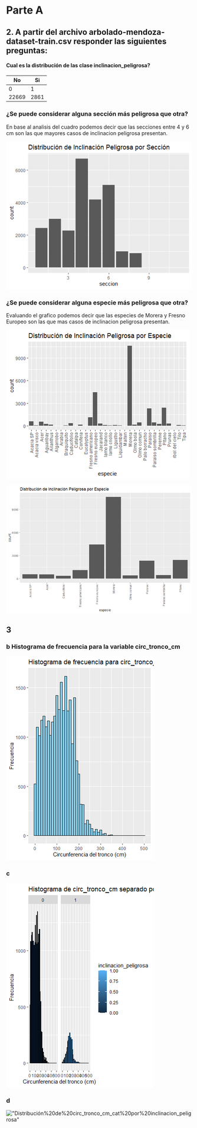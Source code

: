 # Parte A

## 2. A partir del archivo arbolado-mendoza-dataset-train.csv responder las siguientes preguntas:
 #### Cual es la distribución de las clase inclinacion_peligrosa?
| No    | Si    |
|-------|-------|
| 0     | 1     |
| 22669 | 2861  |

 ### ¿Se puede considerar alguna sección más peligrosa que otra?

 En base al analisis del cuadro podemos decir que las secciones entre 4 y 6 cm son las que mayores casos de inclinacion peligrosa presentan.

 !["Distribución de Inclinación Peligrosa por Sección.png"](./data/pics/Distribución%20de%20Inclinación%20Peligrosa%20por%20Sección.png)

 ### ¿Se puede considerar alguna especie más peligrosa que otra?
Evaluando el grafico podemos decir que las especies de Morera y Fresno Europeo son las que mas casos de inclinacion peligrosa presentan. 

 !["Distribución de Inclinación Peligrosa por Especie.png"](./data/pics/Distribución%20de%20Inclinación%20Peligrosa%20por%20Especie)

!["Distribución de Inclinación Peligrosa por Especie TOP10.png"](./data/pics/Distribución%20de%20Inclinación%20Peligrosa%20por%20Especie%20TOP10)

## 3
### b Histograma de frecuencia para la variable circ_tronco_cm
!["Histograma de frecuencia para circ_tronco_cm"](./data/pics/Histograma%20de%20frecuencia%20para%20circ_tronco_cm.png)
### c
!["Histograma%20de%20circ_tronco_cm%20separado%20por%20inclinacion_peligrosa"](./data/pics/Histograma%20de%20circ_tronco_cm%20separado%20por%20inclinacion_peligrosa.png)
### d
!["Distribución%20de%20circ_tronco_cm_cat%20por%20inclinacion_peligrosa"](./data/pics/Distribución%20de%20circ_tronco_cm_cat%20por%20inclinacion_peligrosa.png)




